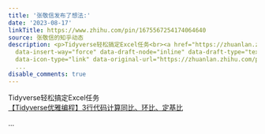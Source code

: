 ```yaml
---
title: '张敬信发布了想法:'
date: '2023-08-17'
linkTitle: https://www.zhihu.com/pin/1675567254174064640
source: 张敬信的知乎动态
description: <p>Tidyverse轻松搞定Excel任务<br><a href="https://zhuanlan.zhihu.com/p/650682909?utm_source=zhihu"
  data-insert-way="force" data-draft-node="inline" data-draft-type="text-link" class="internal"
  data-icon-type="link" data-original-url="https://zhuanlan.zhihu.com/p/650682909?utm_source=zhihu">【Tidyverse优雅编程】3行代码计算同比、环比、定基比</a></p>
  ...
disable_comments: true
---
```

<p>Tidyverse轻松搞定Excel任务<br><a href="https://zhuanlan.zhihu.com/p/650682909?utm_source=zhihu" data-insert-way="force" data-draft-node="inline" data-draft-type="text-link" class="internal" data-icon-type="link" data-original-url="https://zhuanlan.zhihu.com/p/650682909?utm_source=zhihu">【Tidyverse优雅编程】3行代码计算同比、环比、定基比</a></p> ...